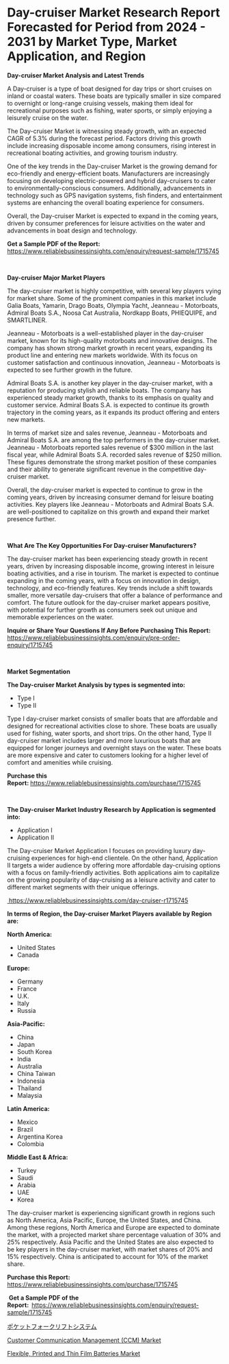 <p><h1>Day-cruiser Market Research Report Forecasted for Period from 2024 -  2031 by Market Type, Market Application, and Region</h1></p><p><strong>Day-cruiser Market Analysis and Latest Trends</strong></p>
<p><p>A Day-cruiser is a type of boat designed for day trips or short cruises on inland or coastal waters. These boats are typically smaller in size compared to overnight or long-range cruising vessels, making them ideal for recreational purposes such as fishing, water sports, or simply enjoying a leisurely cruise on the water.</p><p>The Day-cruiser Market is witnessing steady growth, with an expected CAGR of 5.3% during the forecast period. Factors driving this growth include increasing disposable income among consumers, rising interest in recreational boating activities, and growing tourism industry.</p><p>One of the key trends in the Day-cruiser Market is the growing demand for eco-friendly and energy-efficient boats. Manufacturers are increasingly focusing on developing electric-powered and hybrid day-cruisers to cater to environmentally-conscious consumers. Additionally, advancements in technology such as GPS navigation systems, fish finders, and entertainment systems are enhancing the overall boating experience for consumers.</p><p>Overall, the Day-cruiser Market is expected to expand in the coming years, driven by consumer preferences for leisure activities on the water and advancements in boat design and technology.</p></p>
<p><strong>Get a Sample PDF of the Report:&nbsp;</strong> <a href="https://www.reliablebusinessinsights.com/enquiry/request-sample/1715745">https://www.reliablebusinessinsights.com/enquiry/request-sample/1715745</a></p>
<p>&nbsp;</p>
<p><strong>Day-cruiser Major Market Players</strong></p>
<p><p>The day-cruiser market is highly competitive, with several key players vying for market share. Some of the prominent companies in this market include Galia Boats, Yamarin, Drago Boats, Olympia Yacht, Jeanneau - Motorboats, Admiral Boats S.A., Noosa Cat Australia, Nordkapp Boats, PHIEQUIPE, and SMARTLINER.</p><p>Jeanneau - Motorboats is a well-established player in the day-cruiser market, known for its high-quality motorboats and innovative designs. The company has shown strong market growth in recent years, expanding its product line and entering new markets worldwide. With its focus on customer satisfaction and continuous innovation, Jeanneau - Motorboats is expected to see further growth in the future.</p><p>Admiral Boats S.A. is another key player in the day-cruiser market, with a reputation for producing stylish and reliable boats. The company has experienced steady market growth, thanks to its emphasis on quality and customer service. Admiral Boats S.A. is expected to continue its growth trajectory in the coming years, as it expands its product offering and enters new markets.</p><p>In terms of market size and sales revenue, Jeanneau - Motorboats and Admiral Boats S.A. are among the top performers in the day-cruiser market. Jeanneau - Motorboats reported sales revenue of $300 million in the last fiscal year, while Admiral Boats S.A. recorded sales revenue of $250 million. These figures demonstrate the strong market position of these companies and their ability to generate significant revenue in the competitive day-cruiser market.</p><p>Overall, the day-cruiser market is expected to continue to grow in the coming years, driven by increasing consumer demand for leisure boating activities. Key players like Jeanneau - Motorboats and Admiral Boats S.A. are well-positioned to capitalize on this growth and expand their market presence further.</p></p>
<p>&nbsp;</p>
<p><strong>What Are The Key Opportunities For Day-cruiser Manufacturers?</strong></p>
<p><p>The day-cruiser market has been experiencing steady growth in recent years, driven by increasing disposable income, growing interest in leisure boating activities, and a rise in tourism. The market is expected to continue expanding in the coming years, with a focus on innovation in design, technology, and eco-friendly features. Key trends include a shift towards smaller, more versatile day-cruisers that offer a balance of performance and comfort. The future outlook for the day-cruiser market appears positive, with potential for further growth as consumers seek out unique and memorable experiences on the water.</p></p>
<p><strong>Inquire or Share Your Questions If Any Before Purchasing This Report:</strong> <a href="https://www.reliablebusinessinsights.com/enquiry/pre-order-enquiry/1715745">https://www.reliablebusinessinsights.com/enquiry/pre-order-enquiry/1715745</a></p>
<p>&nbsp;</p>
<p><strong>Market Segmentation</strong></p>
<p><strong>The Day-cruiser Market Analysis by types is segmented into:</strong></p>
<p><ul><li>Type I</li><li>Type II</li></ul></p>
<p><p>Type I day-cruiser market consists of smaller boats that are affordable and designed for recreational activities close to shore. These boats are usually used for fishing, water sports, and short trips. On the other hand, Type II day-cruiser market includes larger and more luxurious boats that are equipped for longer journeys and overnight stays on the water. These boats are more expensive and cater to customers looking for a higher level of comfort and amenities while cruising.</p></p>
<p><strong>Purchase this Report:&nbsp;</strong><a href="https://www.reliablebusinessinsights.com/purchase/1715745">https://www.reliablebusinessinsights.com/purchase/1715745</a></p>
<p>&nbsp;</p>
<p><strong>The Day-cruiser Market Industry Research by Application is segmented into:</strong></p>
<p><ul><li>Application I</li><li>Application II</li></ul></p>
<p><p>The Day-cruiser Market Application I focuses on providing luxury day-cruising experiences for high-end clientele. On the other hand, Application II targets a wider audience by offering more affordable day-cruising options with a focus on family-friendly activities. Both applications aim to capitalize on the growing popularity of day-cruising as a leisure activity and cater to different market segments with their unique offerings.</p></p>
<p><a href="https://www.reliablebusinessinsights.com/day-cruiser-r1715745">&nbsp;https://www.reliablebusinessinsights.com/day-cruiser-r1715745</a></p>
<p><strong>In terms of Region, the Day-cruiser Market Players available by Region are:</strong></p>
<p>
    <p> <strong> North America: </strong>
        <ul>
            <li>United States</li>
            <li>Canada</li>
        </ul>
        </p> 
    <p> <strong> Europe: </strong>
        <ul>
            <li>Germany</li>
            <li>France</li>
            <li>U.K.</li>
            <li>Italy</li>
            <li>Russia</li>
        </ul>
        </p> 
    <p> <strong> Asia-Pacific: </strong>
        <ul>
            <li>China</li>
            <li>Japan</li>
            <li>South Korea</li>
            <li>India</li>
            <li>Australia</li>
            <li>China Taiwan</li>
            <li>Indonesia</li>
            <li>Thailand</li>
            <li>Malaysia</li>
        </ul>
        </p> 
    <p> <strong> Latin America: </strong>
        <ul>
            <li>Mexico</li>
            <li>Brazil</li>
            <li>Argentina Korea</li>
            <li>Colombia</li>
        </ul>
        </p> 
    <p> <strong> Middle East & Africa: </strong>
        <ul>
            <li>Turkey</li>
            <li>Saudi</li>
            <li>Arabia</li>
            <li>UAE</li>
            <li>Korea</li>
        </ul>
    </p>
    </p>
<p><p>The day-cruiser market is experiencing significant growth in regions such as North America, Asia Pacific, Europe, the United States, and China. Among these regions, North America and Europe are expected to dominate the market, with a projected market share percentage valuation of 30% and 25% respectively. Asia Pacific and the United States are also expected to be key players in the day-cruiser market, with market shares of 20% and 15% respectively. China is anticipated to account for 10% of the market share.</p></p>
<p><strong>Purchase this Report: </strong><a href="https://www.reliablebusinessinsights.com/purchase/1715745">https://www.reliablebusinessinsights.com/purchase/1715745</a></p>
<p>&nbsp;<strong>Get a Sample PDF of the Report:&nbsp;&nbsp;</strong><a href="https://www.reliablebusinessinsights.com/enquiry/request-sample/1715745">https://www.reliablebusinessinsights.com/enquiry/request-sample/1715745</a></p>
<p><strong></strong></p>
<p><p><a href="https://github.com/nemesis2824/Market-Research-Report-List-2/blob/main/9420203113680.md">ポケットフォークリフトシステム</a></p><p><a href="https://github.com/prosalinda88/Market-Research-Report-List-4/blob/main/customer-communication-management-ccm-market.md">Customer Communication Management (CCM) Market</a></p><p><a href="https://github.com/globismark/Market-Research-Report-List-3/blob/main/flexible-printed-and-thin-film-batteries-market.md">Flexible, Printed and Thin Film Batteries Market</a></p></p>